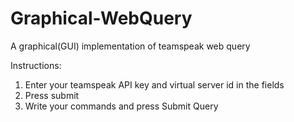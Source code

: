 # Graphical-WebQuery
A graphical(GUI) implementation of teamspeak web query

Instructions:
1. Enter your teamspeak API key and virtual server id in the fields
2. Press submit
3. Write your commands and press Submit Query

